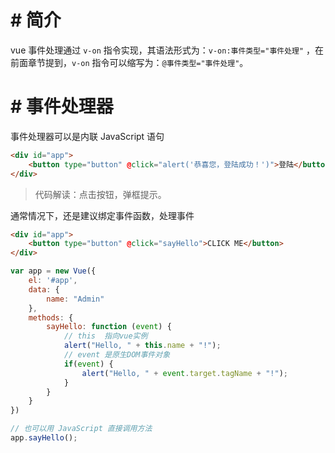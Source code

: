 # # 简介

vue 事件处理通过 `v-on` 指令实现，其语法形式为：`v-on:事件类型="事件处理"` ，在前面章节提到，`v-on` 指令可以缩写为：`@事件类型="事件处理"`。

# # 事件处理器

事件处理器可以是内联 JavaScript 语句

```html
<div id="app">
    <button type="button" @click="alert('恭喜您，登陆成功！')">登陆</button>
</div>
```

> 代码解读：点击按钮，弹框提示。

通常情况下，还是建议绑定事件函数，处理事件

```html
<div id="app">
    <button type="button" @click="sayHello">CLICK ME</button>
</div>
```

```javascript
var app = new Vue({
    el: '#app',
    data: {
        name: "Admin"
    },
    methods: {
        sayHello: function (event) {
            // this  指向vue实例
            alert("Hello, " + this.name + "!");
            // event 是原生DOM事件对象
            if(event) {
                alert("Hello, " + event.target.tagName + "!");
            }
        }
    }
})

// 也可以用 JavaScript 直接调用方法
app.sayHello();
```







